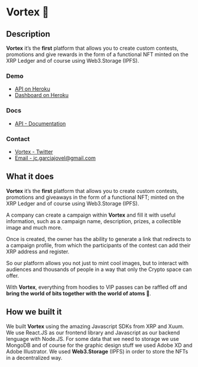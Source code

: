 # Vortex 🚀
## Description
**Vortex** it’s the **first** platform that allows you to create custom contests, promotions and give rewards in the form of a functional NFT minted on the XRP Ledger and of course using Web3.Storage (IPFS).
### Demo
+ [API on Heroku](https://appvortex.herokuapp.com/)
+ [Dashboard on Heroku](https://vortex-app.herokuapp.com/)
### Docs
+ [API - Documentation](https://documenter.getpostman.com/view/1980477/UVsHTTD1)
### Contact
+ [Vortex - Twitter](https://twitter.com/appvortex)
+ [Email - jc.garciajovel@gmail.com](mailto:jc.garciajovel@gmail.com)
## What it does
**Vortex** it’s the **first** platform that allows you to create custom contests, promotions and giveaways in the form of a functional NFT; minted on the XRP Ledger and of course using Web3.Storage (IPFS).

A company can create a campaign within **Vortex** and fill it with useful information, such as a campaign name, description, prizes, a collectible image and much more.

Once is created, the owner has the ability to generate a link that redirects to a campaign profile, from which the participants of the contest can add their XRP address and register.

So our platform allows you not just to mint cool images, but to interact with audiences and thousands of people in a way that only the Crypto space can offer.

With **Vortex**, everything from hoodies to VIP passes can be raffled off and **bring the world of bits together with the world of atoms 🚀**.
## How we built it
We built **Vortex** using the amazing Javascript SDKs from XRP and Xuum. We use React.JS as our frontend library and Javascript as our backend lenguage with Node.JS. For some data that we need to storage we use MongoDB and of course for the graphic design stuff we used Adobe XD and Adobe Illustrator. We used **Web3.Storage** (IPFS) in order to store the NFTs in a decentralized way.